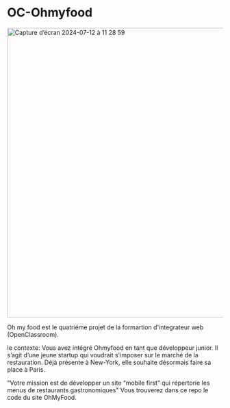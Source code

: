 # OC-Ohmyfood
 
<img width="677" alt="Capture d’écran 2024-07-12 à 11 28 59" src="https://github.com/user-attachments/assets/a3f4f2ba-757a-4a56-a677-ee92418550eb">




Oh my food est le quatriéme projet de la formartion d'integrateur web (OpenClassroom).

le contexte: Vous avez intégré Ohmyfood en tant que développeur junior. Il s’agit d’une jeune startup qui voudrait s'imposer sur le marché de la restauration. Déjà présente à New-York, elle souhaite désormais faire sa place à Paris. 

"Votre mission est de développer un site “mobile first” qui répertorie les menus de restaurants gastronomiques"
 Vous trouverez dans ce repo le code du site OhMyFood.
